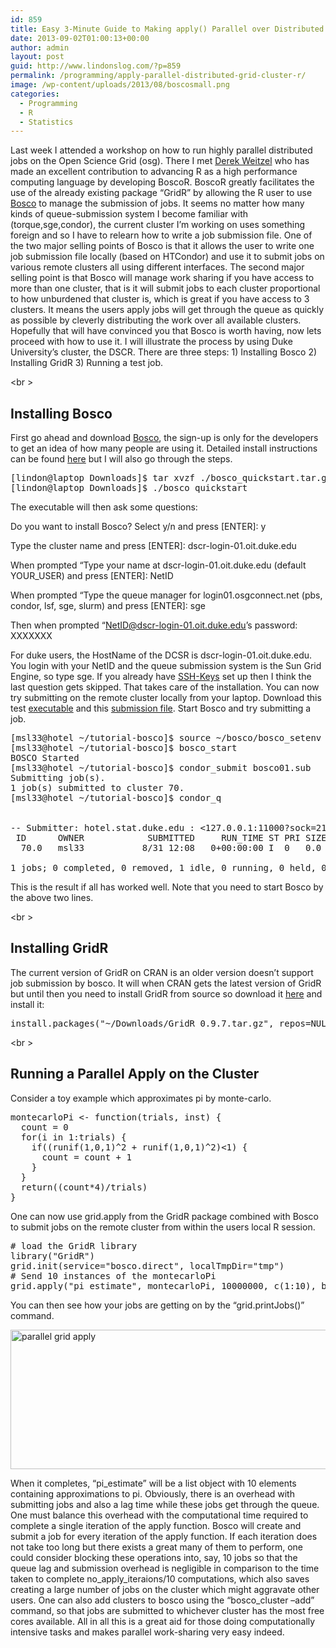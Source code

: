 ```yaml
---
id: 859
title: Easy 3-Minute Guide to Making apply() Parallel over Distributed Grids and Clusters in R
date: 2013-09-02T01:00:13+00:00
author: admin
layout: post
guid: http://www.lindonslog.com/?p=859
permalink: /programming/apply-parallel-distributed-grid-cluster-r/
image: /wp-content/uploads/2013/08/boscosmall.png
categories:
  - Programming
  - R
  - Statistics
---
```

Last week I attended a workshop on how to run highly parallel distributed jobs on the Open Science Grid (osg). There I met [Derek Weitzel](http://derekweitzel.blogspot.com/ "BoscoR") who has made an excellent contribution to advancing R as a high performance computing language by developing BoscoR. BoscoR greatly facilitates the use of the already existing package &#8220;GridR&#8221; by allowing the R user to use [Bosco](http://bosco.opensciencegrid.org/about/) to manage the submission of jobs. It seems no matter how many kinds of queue-submission system I become familiar with (torque,sge,condor), the current cluster I&#8217;m working on uses something foreign and so I have to relearn how to write a job submission file. One of the two major selling points of Bosco is that it allows the user to write one job submission file locally (based on HTCondor) and use it to submit jobs on various remote clusters all using different interfaces. The second major selling point is that Bosco will manage work sharing if you have access to more than one cluster, that is it will submit jobs to each cluster proportional to how unburdened that cluster is, which is great if you have access to 3 clusters. It means the users apply jobs will get through the queue as quickly as possible by cleverly distributing the work over all available clusters. Hopefully that will have convinced you that Bosco is worth having, now lets proceed with how to use it. I will illustrate the process by using Duke University&#8217;s cluster, the DSCR. There are three steps: 1) Installing Bosco 2) Installing GridR 3) Running a test job.
  
<br \>

## Installing Bosco

First go ahead and download <a href="http://bosco.opensciencegrid.org/download-form/?package=1.2/bosco_quickstart.tar.gz" rel="external nofollow" title="boscor download">Bosco</a>, the sign-up is only for the developers to get an idea of how many people are using it. Detailed install instructions can be found [here](https://confluence.grid.iu.edu/pages/viewpage.action?pageId=10944561) but I will also go through the steps.

<pre class="brush: bash; title: ; notranslate" title="">[lindon@laptop Downloads]$ tar xvzf ./bosco_quickstart.tar.gz
[lindon@laptop Downloads]$ ./bosco_quickstart
</pre>

The executable will then ask some questions:

Do you want to install Bosco? Select y/n and press [ENTER]: y
  
Type the cluster name and press [ENTER]: dscr-login-01.oit.duke.edu
  
When prompted &#8220;Type your name at dscr-login-01.oit.duke.edu (default YOUR_USER) and press [ENTER]: NetID
  
When prompted &#8220;Type the queue manager for login01.osgconnect.net (pbs, condor, lsf, sge, slurm) and press [ENTER]: sge
  
Then when prompted &#8220;NetID@dscr-login-01.oit.duke.edu&#8217;s password: XXXXXXX

For duke users, the HostName of the DCSR is dscr-login-01.oit.duke.edu. You login with your NetID and the queue submission system is the Sun Grid Engine, so type sge. If you already have <a href="http://www.lindonslog.com/linux-unix/ssh-keygen-keys/" title="Creating SSH Keys with ssh-keygen and ssh-copy-id" target="_blank">SSH-Keys</a> set up then I think the last question gets skipped. That takes care of the installation. You can now try submitting on the remote cluster locally from your laptop. Download this test [executable](http://www.lindonslog.com/example_code/short.sh) and this [submission file](http://www.lindonslog.com/example_code/bosco01.sub). Start Bosco and try submitting a job.

<pre class="brush: bash; title: ; notranslate" title="">[msl33@hotel ~/tutorial-bosco]$ source ~/bosco/bosco_setenv
[msl33@hotel ~/tutorial-bosco]$ bosco_start
BOSCO Started
[msl33@hotel ~/tutorial-bosco]$ condor_submit bosco01.sub 
Submitting job(s).
1 job(s) submitted to cluster 70.
[msl33@hotel ~/tutorial-bosco]$ condor_q


-- Submitter: hotel.stat.duke.edu : &lt;127.0.0.1:11000?sock=21707_cbb6_3&gt; : hotel.stat.duke.edu
 ID      OWNER            SUBMITTED     RUN_TIME ST PRI SIZE CMD               
  70.0   msl33           8/31 12:08   0+00:00:00 I  0   0.0  short.sh          

1 jobs; 0 completed, 0 removed, 1 idle, 0 running, 0 held, 0 suspended
</pre>

This is the result if all has worked well. Note that you need to start Bosco by the above two lines.

<br \>

## Installing GridR

The current version of GridR on CRAN is an older version doesn&#8217;t support job submission by bosco. It will when CRAN gets the latest version of GridR but until then you need to install GridR from source so download it <a href="https://github.com/osg-bosco/GridR/releases/download/v0.9.7/GridR_0.9.7.tar.gz" rel="external nofollow">here</a> and install it:

<pre class="brush: r; title: ; notranslate" title="">install.packages("~/Downloads/GridR_0.9.7.tar.gz", repos=NULL, type="source")
</pre>

<br \>

## Running a Parallel Apply on the Cluster

Consider a toy example which approximates pi by monte-carlo.

<pre class="brush: r; title: ; notranslate" title="">montecarloPi &lt;- function(trials, inst) {
  count = 0
  for(i in 1:trials) {
    if((runif(1,0,1)^2 + runif(1,0,1)^2)&lt;1) {
      count = count + 1
    }
  }
  return((count*4)/trials)
}
</pre>

One can now use grid.apply from the GridR package combined with Bosco to submit jobs on the remote cluster from within the users local R session.

<pre class="brush: plain; title: ; notranslate" title=""># load the GridR library
library("GridR")
grid.init(service="bosco.direct", localTmpDir="tmp")
# Send 10 instances of the montecarloPi
grid.apply("pi_estimate", montecarloPi, 10000000, c(1:10), batch=c(2))
</pre>

You can then see how your jobs are getting on by the &#8220;grid.printJobs()&#8221; command.
  
[<img src="http://www.lindonslog.com/wp-content/uploads/2013/08/parallel_grid_apply-1024x358.png" alt="parallel grid apply" width="640" height="223" class="aligncenter size-large wp-image-876" srcset="http://www.lindonslog.com/wp-content/uploads/2013/08/parallel_grid_apply-1024x358.png 1024w, http://www.lindonslog.com/wp-content/uploads/2013/08/parallel_grid_apply-300x105.png 300w, http://www.lindonslog.com/wp-content/uploads/2013/08/parallel_grid_apply.png 1325w" sizes="(max-width: 640px) 100vw, 640px" />](http://www.lindonslog.com/wp-content/uploads/2013/08/parallel_grid_apply.png)
  
When it completes, &#8220;pi\_estimate&#8221; will be a list object with 10 elements containing approximations to pi. Obviously, there is an overhead with submitting jobs and also a lag time while these jobs get through the queue. One must balance this overhead with the computational time required to complete a single iteration of the apply function. Bosco will create and submit a job for every iteration of the apply function. If each iteration does not take too long but there exists a great many of them to perform, one could consider blocking these operations into, say, 10 jobs so that the queue lag and submission overhead is negligible in comparison to the time taken to complete no\_apply\_iteraions/10 computations, which also saves creating a large number of jobs on the cluster which might aggravate other users. One can also add clusters to bosco using the &#8220;bosco\_cluster &#8211;add&#8221; command, so that jobs are submitted to whichever cluster has the most free cores available. All in all this is a great aid for those doing computationally intensive tasks and makes parallel work-sharing very easy indeed.